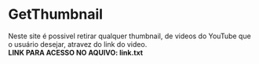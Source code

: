 # GetThumbnail
Neste site é possivel retirar qualquer thumbnail, de videos do YouTube que o usuário desejar, atravez do link do video. <br>
**LINK PARA ACESSO NO AQUIVO: link.txt**

